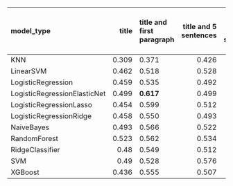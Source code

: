 | model_type                   |   title | title and first paragraph   |   title and 5 sentences |   title and 10 sentences |   title and first sentence each paragraph |   raw text |
|:-----------------------------|--------:|:----------------------------|------------------------:|-------------------------:|------------------------------------------:|-----------:|
| KNN                          |   0.309 | 0.371                       |                   0.426 |                    0.417 |                                     0.402 |      0.492 |
| LinearSVM                    |   0.462 | 0.518                       |                   0.528 |                    0.514 |                                     0.465 |      0.503 |
| LogisticRegression           |   0.459 | 0.535                       |                   0.492 |                    0.527 |                                     0.45  |      0.516 |
| LogisticRegressionElasticNet |   0.499 | **0.617**                   |                   0.499 |                    0.532 |                                     0.468 |      0.535 |
| LogisticRegressionLasso      |   0.454 | 0.599                       |                   0.512 |                    0.504 |                                     0.508 |      0.552 |
| LogisticRegressionRidge      |   0.458 | 0.550                       |                   0.493 |                    0.521 |                                     0.451 |      0.52  |
| NaiveBayes                   |   0.493 | 0.566                       |                   0.522 |                    0.511 |                                     0.5   |      0.536 |
| RandomForest                 |   0.523 | 0.562                       |                   0.534 |                    0.542 |                                     0.549 |      0.593 |
| RidgeClassifier              |   0.48  | 0.549                       |                   0.512 |                    0.5   |                                     0.575 |      0.552 |
| SVM                          |   0.49  | 0.528                       |                   0.576 |                    0.557 |                                     0.545 |      0.55  |
| XGBoost                      |   0.436 | 0.555                       |                   0.507 |                    0.547 |                                     0.55  |      0.549 |